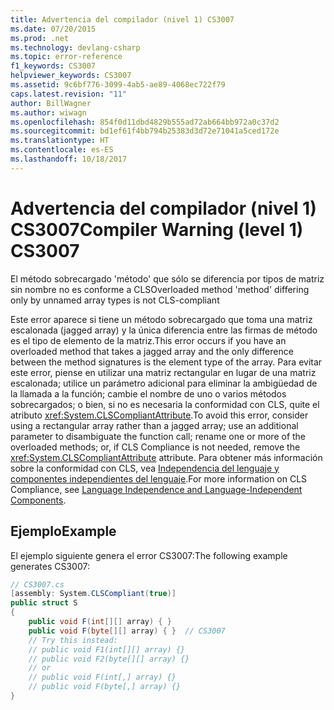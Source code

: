 ```yaml
---
title: Advertencia del compilador (nivel 1) CS3007
ms.date: 07/20/2015
ms.prod: .net
ms.technology: devlang-csharp
ms.topic: error-reference
f1_keywords: CS3007
helpviewer_keywords: CS3007
ms.assetid: 9c6bf776-3099-4ab5-ae89-4068ec722f79
caps.latest.revision: "11"
author: BillWagner
ms.author: wiwagn
ms.openlocfilehash: 854f0d11dbd4829b555ad72ab664bb972a0c37d2
ms.sourcegitcommit: bd1ef61f4bb794b25383d3d72e71041a5ced172e
ms.translationtype: HT
ms.contentlocale: es-ES
ms.lasthandoff: 10/18/2017
---
```

# <a name="compiler-warning-level-1-cs3007"></a><span data-ttu-id="ad405-102">Advertencia del compilador (nivel 1) CS3007</span><span class="sxs-lookup"><span data-stu-id="ad405-102">Compiler Warning (level 1) CS3007</span></span>
<span data-ttu-id="ad405-103">El método sobrecargado 'método' que sólo se diferencia por tipos de matriz sin nombre no es conforme a CLS</span><span class="sxs-lookup"><span data-stu-id="ad405-103">Overloaded method 'method' differing only by unnamed array types is not CLS-compliant</span></span>  
  
 <span data-ttu-id="ad405-104">Este error aparece si tiene un método sobrecargado que toma una matriz escalonada (jagged array) y la única diferencia entre las firmas de método es el tipo de elemento de la matriz.</span><span class="sxs-lookup"><span data-stu-id="ad405-104">This error occurs if you have an overloaded method that takes a jagged array and the only difference between the method signatures is the element type of the array.</span></span> <span data-ttu-id="ad405-105">Para evitar este error, piense en utilizar una matriz rectangular en lugar de una matriz escalonada; utilice un parámetro adicional para eliminar la ambigüedad de la llamada a la función; cambie el nombre de uno o varios métodos sobrecargados; o bien, si no es necesaria la conformidad con CLS, quite el atributo <xref:System.CLSCompliantAttribute>.</span><span class="sxs-lookup"><span data-stu-id="ad405-105">To avoid this error, consider using a rectangular array rather than a jagged array; use an additional parameter to disambiguate the function call; rename one or more of the overloaded methods; or, if CLS Compliance is not needed, remove the <xref:System.CLSCompliantAttribute> attribute.</span></span> <span data-ttu-id="ad405-106">Para obtener más información sobre la conformidad con CLS, vea [Independencia del lenguaje y componentes independientes del lenguaje](../../../standard/language-independence-and-language-independent-components.md).</span><span class="sxs-lookup"><span data-stu-id="ad405-106">For more information on CLS Compliance, see [Language Independence and Language-Independent Components](../../../standard/language-independence-and-language-independent-components.md).</span></span>  
  
## <a name="example"></a><span data-ttu-id="ad405-107">Ejemplo</span><span class="sxs-lookup"><span data-stu-id="ad405-107">Example</span></span>  
 <span data-ttu-id="ad405-108">El ejemplo siguiente genera el error CS3007:</span><span class="sxs-lookup"><span data-stu-id="ad405-108">The following example generates CS3007:</span></span>  
  
```csharp  
// CS3007.cs  
[assembly: System.CLSCompliant(true)]  
public struct S  
{  
    public void F(int[][] array) { }  
    public void F(byte[][] array) { }  // CS3007  
    // Try this instead:  
    // public void F1(int[][] array) {}  
    // public void F2(byte[][] array) {}  
    // or   
    // public void F(int[,] array) {}  
    // public void F(byte[,] array) {}  
}  
```
